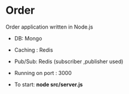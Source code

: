 # Order
Order application written in Node.js

* DB: Mongo

* Caching : Redis

* Pub/Sub: Redis (subscriber ,publisher used)
* Running on port : 3000

* To start:  <b>node src/server.js</b>
